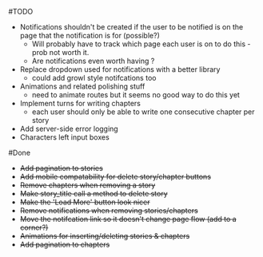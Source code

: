 #TODO

- Notifications shouldn't be created if the user to be notified is on the page that the notification is for (possible?)
    - Will probably have to track which page each user is on to do this - prob not worth it.
    - Are notifications even worth having ?
- Replace dropdown used for notifications with a better library
    - could add growl style notifcations too
- Animations and related polishing stuff
    - need to animate routes but it seems no good way to do this yet 
- Implement turns for writing chapters
    - each user should only be able to write one consecutive chapter per story
- Add server-side error logging
- Characters left input boxes

#Done
- ~~Add pagination to stories~~
- ~~Add mobile compatability for delete story/chapter buttons~~
- ~~Remove chapters when removing a story~~
- ~~Make story_title call a method to delete story~~
- ~~Make the 'Load More' button look nicer~~
- ~~Remove notifications when removing stories/chapters~~
- ~~Move the notifcation link so it doesn't change page flow (add to a corner?)~~
- ~~Animations for inserting/deleting stories & chapters~~
- ~~Add pagination to chapters~~
